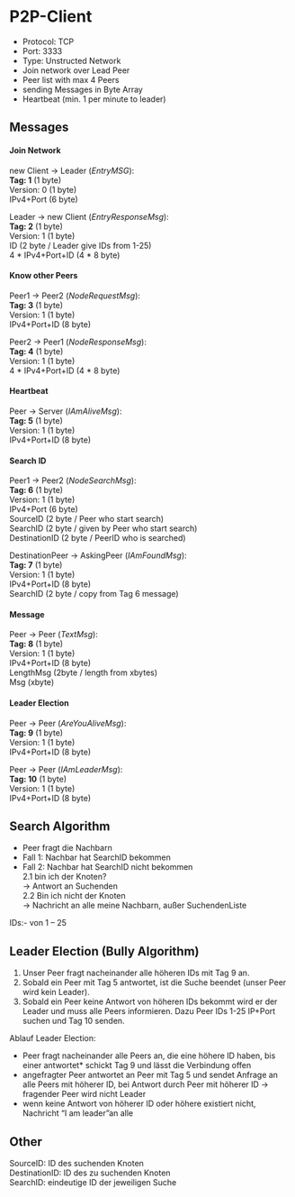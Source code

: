 # P2P-Client

- Protocol: TCP
- Port: 3333
- Type: Unstructed Network
- Join network over Lead Peer
- Peer list with max 4 Peers
- sending Messages in Byte Array
- Heartbeat (min. 1 per minute to leader)

## Messages

#### Join Network

new Client → Leader (*EntryMSG*):    
**Tag: 1** (1 byte)  
Version: 0 (1 byte)  
IPv4+Port (6 byte)  

Leader → new Client (*EntryResponseMsg*):   
**Tag: 2** (1 byte)  
Version: 1 (1 byte)  
ID (2 byte / Leader give IDs from 1-25)  
4 * IPv4+Port+ID (4 * 8 byte)  

#### Know other Peers

Peer1 → Peer2 (*NodeRequestMsg*):  
**Tag: 3** (1 byte)  
Version: 1 (1 byte)  
IPv4+Port+ID (8 byte)  

Peer2 → Peer1 (*NodeResponseMsg*):  
**Tag: 4** (1 byte)  
Version: 1 (1 byte)  
4 * IPv4+Port+ID (4 * 8 byte)  

#### Heartbeat

Peer → Server (*IAmAliveMsg*):  
**Tag: 5** (1 byte)  
Version: 1 (1 byte)  
IPv4+Port+ID (8 byte)  

#### Search ID

Peer1 → Peer2 (*NodeSearchMsg*):  
**Tag: 6** (1 byte)  
Version: 1 (1 byte)  
IPv4+Port (6 byte)  
SourceID (2 byte / Peer who start search)  
SearchID (2 byte / given by Peer who start search)  
DestinationID (2 byte / PeerID who is searched)  

DestinationPeer → AskingPeer (*IAmFoundMsg*):  
**Tag: 7** (1 byte)  
Version: 1 (1 byte)  
IPv4+Port+ID (8 byte)    
SearchID (2 byte / copy from Tag 6 message)  

#### Message

Peer → Peer (*TextMsg*):   
**Tag: 8** (1 byte)  
Version: 1 (1 byte)  
IPv4+Port+ID (8 byte)  
LengthMsg (2byte / length from xbytes)  
Msg (xbyte)  

#### Leader Election

Peer → Peer (*AreYouAliveMsg*):  
**Tag: 9** (1 byte)  
Version: 1 (1 byte)  
IPv4+Port+ID (8 byte)  

Peer → Peer (*IAmLeaderMsg*):  
**Tag: 10** (1 byte)  
Version: 1 (1 byte)  
IPv4+Port+ID (8 byte)  

## Search Algorithm 

- Peer fragt die Nachbarn  
- Fall 1: Nachbar hat SearchID bekommen  
- Fall 2: Nachbar hat SearchID nicht bekommen  
2.1 bin ich der Knoten?  
→ Antwort an Suchenden  
2.2 Bin ich nicht der Knoten  
→ Nachricht an alle meine Nachbarn, außer SuchendenListe  

IDs:- von 1 – 25  

## Leader Election (Bully Algorithm)

1. Unser Peer fragt nacheinander alle höheren IDs mit Tag 9 an.  
2. Sobald ein Peer mit Tag 5 antwortet, ist die Suche beendet (unser Peer wird kein Leader).  
3. Sobald ein Peer keine Antwort von höheren IDs bekommt wird er der Leader und muss alle Peers informieren. Dazu Peer IDs 1-25 IP+Port suchen und Tag 10 senden.  

Ablauf Leader Election:  
- Peer fragt nacheinander alle Peers an, die eine höhere ID haben, bis einer antwortet* schickt Tag 9 und lässt die Verbindung offen  
- angefragter Peer antwortet an Peer mit Tag 5 und sendet Anfrage an alle Peers mit höherer ID, bei Antwort durch Peer mit höherer ID → fragender Peer wird nicht Leader
- wenn keine Antwort von höherer ID oder höhere existiert nicht, Nachricht “I am leader”an alle


## Other  
SourceID: ID des suchenden Knoten  
DestinationID: ID des zu suchenden Knoten  
SearchID: eindeutige ID der jeweiligen Suche  

